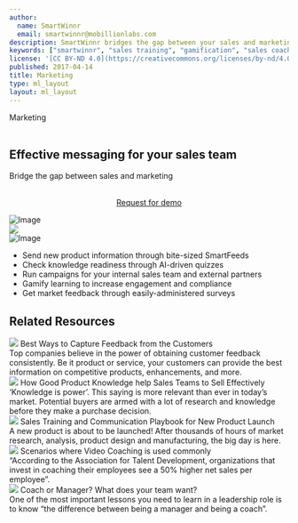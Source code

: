 ```yaml
---
author:
  name: SmartWinnr
  email: smartwinnr@mobillionlabs.com
description: SmartWinnr bridges the gap between your sales and marketing teams so that both departments deliver a uniform and effective brand message to your customers.
keywords: ["smartwinnr", "sales training", "gamification", "sales coaching", "sales performance", "sales enablement", "solutions", "new product launch", "new offer launch", "new service launch", "train partners", "train distributors"]
license: '[CC BY-ND 4.0](https://creativecommons.org/licenses/by-nd/4.0)'
published: 2017-04-14
title: Marketing
type: ml_layout
layout: ml_layout
---
```


<section class="ml_blue_bg_gradient">
  <div class="row ml_no_padding_bottom_right50 ml_margin_bottom_minus2per ml_div_contents_in_center">
    <div class="col-lg-4 col-md-12 col-sm-12 col-xs-12">
      <div class="ml_label ml_survey_badge">Marketing</div><br>
      <h1 class="ml_body_text_white">Effective messaging for your sales team</h1>
      <div class="ml_body_text_white ml-font20 padding0">Bridge the gap between sales and marketing</div></br>
      <p align="center" class="ml-padding-top ml-padding-bottom10"><a class="ml-button" align="center" href="/request-demo">Request for demo</a></p>
    </div>
    <div class="col-lg-8 col-md-12 col-sm-12 col-xs-12 padding0 ml_zindex1 ml-margin-bottom0">
      <!-- <img class="ml-image ml-margin-bottom0" alt="Image" src="https://res.cloudinary.com/smartwinnr/image/upload/f_auto,q_auto/v1581428726/website/Images/solutions_user_cases_onboarding_calendar_jzbqhw.png"/> -->
      <img class="ml-image ml-margin-bottom0" alt="Image" src="https://d2htycb3ayzv6u.cloudfront.net/Images_2020-03-23_09_45/solutions_user_cases_onboarding_calendar_jzbqhw.png"/>
    </div>
  </div>
  <img class="swoop" src="/images/swoop_mask.min.svg">
</section>

<div class="row ml-margin0 padding50 white ml_div_contents_in_center">
  <div class="col-lg-8 col-md-12 col-sm-12 col-xs-12 text-center">
    <!-- <img class="ml-image" alt="Image" src="https://res.cloudinary.com/smartwinnr/image/upload/f_auto,q_auto/v1581426797/website/Targeted-Learning/quiz_shots_x3ag1h.png"/> -->
    <img class="ml-image" alt="Image" src="https://d2htycb3ayzv6u.cloudfront.net/Targeted-Learning_2020-03-23_09_46/quiz_shots_x3ag1h.png"/>
  </div>
  <div class="col-lg-4 col-md-12 col-sm-12 col-xs-12">
    <ul class="ml-margin-top30 ml_font_1 ml_ul_tick">
      <li class="ml-margin-top10">Send new product information through bite-sized SmartFeeds</li>
      <li class="ml-margin-top10">Check knowledge readiness through AI-driven quizzes</li>
      <li class="ml-margin-top10">Run campaigns for your internal sales team and external partners</li>
      <li class="ml-margin-top10">Gamify learning to increase engagement and compliance</li>
      <li class="ml-margin-top10">Get market feedback through easily-administered surveys</li>
    </ul>
  </div>
</div>

<div class="row ml-margin0 padding50">
  <h2 class="text-center">Related Resources</h2>
  <div class="ml_slider_related_blogs">
    <div class="waterfall__item" onclick="location.href='https://www.smartwinnr.com/post/best-ways-to-capture-feedback-from-the-customers/';">
      <div class="card post post-summary reveal enter">
        <div class="card-header postinfo">
          <img src="/images/88.best-ways-to-capture-feedback-from-the-customers.jpg">
          <span class="card-title ml-margin-bottom0">
            <a class="ml-margin-bottom0">Best Ways to Capture Feedback from the Customers</a>
          </span>
        </div>
        <div class="card-content">
          <article class="article">
            Top companies believe in the power of obtaining customer feedback consistently. Be it product or service, your customers can provide the best information on competitive products, enhancements, and more.
          </article>
        </div>
      </div>
    </div>
    <div class="waterfall__item" onclick="location.href='https://www.smartwinnr.com/post/does-good-product-knowledge-help-sales-teams-to-sell-effectively/';">
      <div class="card post post-summary reveal enter">
        <div class="card-header postinfo">
          <img src="/images/5-ways-product-knowledge.png">
          <span class="card-title ml-margin-bottom0">
            <a class="ml-margin-bottom0">How Good Product Knowledge help Sales Teams to Sell Effectively</a>
          </span>
        </div>
        <div class="card-content">
          <article class="article">
            ‘Knowledge is power’. This saying is more relevant than ever in today’s market. Potential buyers are armed with a lot of research and knowledge before they make a purchase decision.
          </article>
        </div>
      </div>
    </div>
    <div class="waterfall__item" onclick="location.href='https://www.smartwinnr.com/post/sales-training-and-communication-playbook-for-new-product-launch/';">
      <div class="card post post-summary reveal enter">
        <div class="card-header postinfo">
          <img src="/images/20.sales-training-and-communication-playbook-for-new-product-launch.png">
          <span class="card-title ml-margin-bottom0">
            <a class="ml-margin-bottom0">Sales Training and Communication Playbook for New Product Launch</a>
          </span>
        </div>
        <div class="card-content">
          <article class="article">
            A new product is about to be launched! After thousands of hours of market research, analysis, product design and manufacturing, the big day is here.
          </article>
        </div>
      </div>
    </div>
    <div class="waterfall__item" onclick="location.href='https://www.smartwinnr.com/post/scenarios-where-sales-coaching-can-be-used/';">
      <div class="card post post-summary reveal enter">
        <div class="card-header postinfo">
          <img src="/images/25.scenarios-where-sales-coaching-can-be-used.png">
          <span class="card-title ml-margin-bottom0">
            <a class="ml-margin-bottom0">Scenarios where Video Coaching is used commonly</a>
          </span>
        </div>
        <div class="card-content">
          <article class="article">
            “According to the Association for Talent Development, organizations that invest in coaching their employees see a 50% higher net sales per employee”.
          </article>
        </div>
      </div>
    </div>
    <div class="waterfall__item" onclick="location.href='https://www.smartwinnr.com/post/coach-or-manager-what-does-your-team-want/';">
      <div class="card post post-summary reveal enter">
        <div class="card-header postinfo">
          <img src="/images/blog-48/48.coach-or-manager-what-does-your-team-want.jpg">
          <span class="card-title ml-margin-bottom0">
            <a class="ml-margin-bottom0">Coach or Manager? What does your team want?</a>
          </span>
        </div>
        <div class="card-content">
          <article class="article">
            One of the most important lessons you need to learn in a leadership role is to know “the difference between being a manager and being a coach”.
          </article>
        </div>
      </div>
    </div>
  </div>
</div>